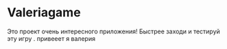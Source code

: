 # Valeriagame
Это проект очень интересного приложения! Быстрее заходи и тестируй эту игру .
привееет
я валерия
